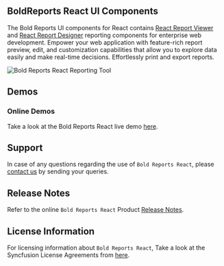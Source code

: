 ## BoldReports React UI Components

The Bold Reports UI components for React contains [React Report Viewer](https://www.boldreports.com/embedded-reporting/react-report-viewer?utm_source=npm&utm_medium=listing&utm_campaign=boldreports-report-viewer-react-npm) and [React Report Designer](https://www.boldreports.com/embedded-reporting/react-report-designer?utm_source=npm&utm_medium=listing&utm_campaign=boldreports-report-designer-react-npm) reporting components for enterprise web development. Empower your web application with feature-rich report preview, edit, and customization capabilities that allow you to explore data easily and make real-time decisions. Effortlessly print and export reports.

![Bold Reports React Reporting Tool](https://demos.boldreports.com/Images/report-platform.gif)

## Demos

### Online Demos

Take a look at the Bold Reports React live demo [here](https://demos.boldreports.com/home/).

## Support

In case of any questions regarding the use of `Bold Reports React`, please [contact us](mailto:support@boldreports.com) by sending your queries.

## Release Notes

Refer to the online `Bold Reports React` Product [Release Notes](https://www.boldreports.com/release-history?utm_source=npm&utm_medium=listing&utm_campaign=boldreports-react-npm).

## License Information

For licensing information about `Bold Reports React`, Take a look at the Syncfusion License Agreements from [here](https://www.boldreports.com/terms-of-use?utm_source=npm&utm_medium=listing&utm_campaign=boldreports-react-npm).